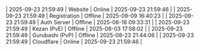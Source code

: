 | 2025-09-23 21:59:49 | Website | Online | 2025-09-23 21:59:46 |
| 2025-09-23 21:59:49 | Registration | Offline | 2025-09-09 16:40:23 |
| 2025-09-23 21:59:49 | Auth Server | Offline | 2025-08-18 09:33:31 |
| 2025-09-23 21:59:49 | Kezan (PvE) | Offline | 2025-08-03 17:58:02 |
| 2025-09-23 21:59:49 | Gurubashi (PvP) | Offline | 2025-08-23 21:44:06 |
| 2025-09-23 21:59:49 | Cloudflare | Online | 2025-09-23 21:59:46 |

